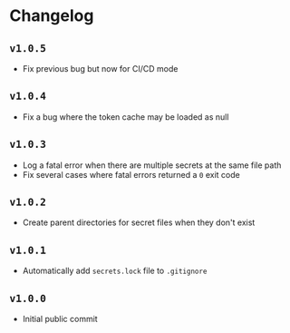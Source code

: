 # Changelog
## `v1.0.5`
* Fix previous bug but now for CI/CD mode

## `v1.0.4`
* Fix a bug where the token cache may be loaded as null

## `v1.0.3`
* Log a fatal error when there are multiple secrets at the same file path
* Fix several cases where fatal errors returned a `0` exit code

## `v1.0.2`
* Create parent directories for secret files when they don't exist

## `v1.0.1`
* Automatically add `secrets.lock` file to `.gitignore`

## `v1.0.0`
* Initial public commit

